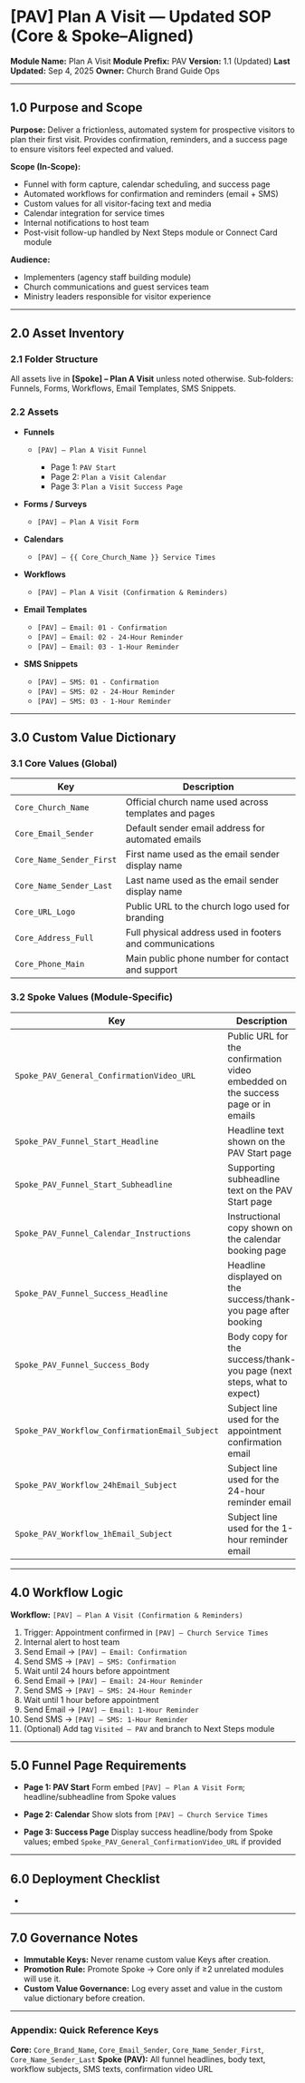 # \[PAV] Plan A Visit — Updated SOP (Core & Spoke–Aligned)

**Module Name:** Plan A Visit
**Module Prefix:** PAV
**Version:** 1.1 (Updated)
**Last Updated:** Sep 4, 2025
**Owner:** Church Brand Guide Ops

---

## 1.0 Purpose and Scope

**Purpose:** 
Deliver a frictionless, automated system for prospective visitors to plan their first visit. Provides confirmation, reminders, and a success page to ensure visitors feel expected and valued.

**Scope (In-Scope):**
* Funnel with form capture, calendar scheduling, and success page
* Automated workflows for confirmation and reminders (email + SMS)
* Custom values for all visitor-facing text and media
* Calendar integration for service times
* Internal notifications to host team
* Post-visit follow-up handled by Next Steps module or Connect Card module

**Audience:**
* Implementers (agency staff building module)
* Church communications and guest services team
* Ministry leaders responsible for visitor experience

---

## 2.0 Asset Inventory

### 2.1 Folder Structure

All assets live in **\[Spoke] – Plan A Visit** unless noted otherwise.
Sub‑folders: Funnels, Forms, Workflows, Email Templates, SMS Snippets.

### 2.2 Assets

* **Funnels**

  * `[PAV] – Plan A Visit Funnel`

    * Page 1: `PAV Start`
    * Page 2: `Plan a Visit Calendar`
    * Page 3: `Plan a Visit Success Page`

* **Forms / Surveys**

  * `[PAV] – Plan A Visit Form`

* **Calendars**

  * `[PAV] – {{ Core_Church_Name }} Service Times`

* **Workflows**

  * `[PAV] – Plan A Visit (Confirmation & Reminders)`

* **Email Templates**

  * `[PAV] – Email: 01 - Confirmation`
  * `[PAV] – Email: 02 - 24‑Hour Reminder`
  * `[PAV] – Email: 03 - 1‑Hour Reminder`

* **SMS Snippets**

  * `[PAV] – SMS: 01 - Confirmation`
  * `[PAV] – SMS: 02 - 24‑Hour Reminder`
  * `[PAV] – SMS: 03 - 1‑Hour Reminder`

---

## 3.0 Custom Value Dictionary

### 3.1 Core Values (Global)

| Key | Description |
| --- | ----------- |
| `Core_Church_Name` | Official church name used across templates and pages |
| `Core_Email_Sender` | Default sender email address for automated emails |
| `Core_Name_Sender_First` | First name used as the email sender display name |
| `Core_Name_Sender_Last` | Last name used as the email sender display name |
| `Core_URL_Logo` | Public URL to the church logo used for branding |
| `Core_Address_Full` | Full physical address used in footers and communications |
| `Core_Phone_Main` | Main public phone number for contact and support |

### 3.2 Spoke Values (Module‑Specific)

| Key | Description |
| --- | ----------- |
| `Spoke_PAV_General_ConfirmationVideo_URL` | Public URL for the confirmation video embedded on the success page or in emails |
| `Spoke_PAV_Funnel_Start_Headline` | Headline text shown on the PAV Start page |
| `Spoke_PAV_Funnel_Start_Subheadline` | Supporting subheadline text on the PAV Start page |
| `Spoke_PAV_Funnel_Calendar_Instructions` | Instructional copy shown on the calendar booking page |
| `Spoke_PAV_Funnel_Success_Headline` | Headline displayed on the success/thank-you page after booking |
| `Spoke_PAV_Funnel_Success_Body` | Body copy for the success/thank-you page (next steps, what to expect) |
| `Spoke_PAV_Workflow_ConfirmationEmail_Subject` | Subject line used for the appointment confirmation email |
| `Spoke_PAV_Workflow_24hEmail_Subject` | Subject line used for the 24-hour reminder email |
| `Spoke_PAV_Workflow_1hEmail_Subject` | Subject line used for the 1-hour reminder email |

---

## 4.0 Workflow Logic

**Workflow:** `[PAV] – Plan A Visit (Confirmation & Reminders)`

1. Trigger: Appointment confirmed in `[PAV] – Church Service Times`
2. Internal alert to host team
3. Send Email → `[PAV] – Email: Confirmation`
4. Send SMS → `[PAV] – SMS: Confirmation`
5. Wait until 24 hours before appointment
6. Send Email → `[PAV] – Email: 24‑Hour Reminder`
7. Send SMS → `[PAV] – SMS: 24‑Hour Reminder`
8. Wait until 1 hour before appointment
9. Send Email → `[PAV] – Email: 1‑Hour Reminder`
10. Send SMS → `[PAV] – SMS: 1‑Hour Reminder`
11. (Optional) Add tag `Visited – PAV` and branch to Next Steps module

---

## 5.0 Funnel Page Requirements

* **Page 1: PAV Start**
  Form embed `[PAV] – Plan A Visit Form`; headline/subheadline from Spoke values

* **Page 2: Calendar**
  Show slots from `[PAV] – Church Service Times`

* **Page 3: Success Page**
  Display success headline/body from Spoke values; embed `Spoke_PAV_General_ConfirmationVideo_URL` if provided

---

## 6.0 Deployment Checklist

*

---

## 7.0 Governance Notes

* **Immutable Keys:** Never rename custom value Keys after creation.
* **Promotion Rule:** Promote Spoke → Core only if ≥2 unrelated modules will use it.
* **Custom Value  Governance:** Log every asset and value in the custom value dictionary before creation.

---

### Appendix: Quick Reference Keys

**Core:** `Core_Brand_Name`, `Core_Email_Sender`, `Core_Name_Sender_First`, `Core_Name_Sender_Last`
**Spoke (PAV):** All funnel headlines, body text, workflow subjects, SMS texts, confirmation video URL
